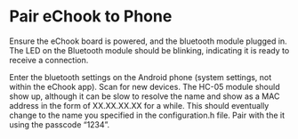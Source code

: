# Pair eChook to Phone

Ensure the eChook board is powered, and the bluetooth module plugged in. The LED on the Bluetooth module should be blinking, indicating it is ready to receive a connection.

Enter the bluetooth settings on the Android phone \(system settings, not within the eChook app\). Scan for new devices. The HC-05 module should show up, although it can be slow to resolve the name and show as a MAC address in the form of XX.XX.XX.XX for a while. This should eventually change to the name you specified in the configuration.h file. Pair with the it using the passcode “1234”.

